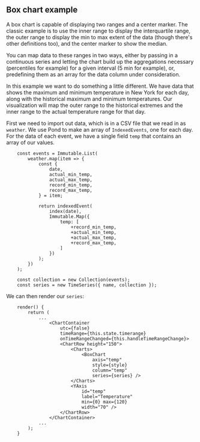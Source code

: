 ## Box chart example

A box chart is capable of displaying two ranges and a center marker. The classic example is to use the inner range to display the interquartile range, the outer range to display the min to max extent of the data (though there's other definitions too), and the center marker to show the median.

You can map data to these ranges in two ways, either by passing in a continuous series and letting the chart build up the aggregations necessary (percentiles for example) for a given interval (5 min for example), or, predefining them as an array for the data column under consideration.

In this example we want to do something a little different. We have data that shows the maximum and minimum temperature in New York for each day, along with the historical maximum and minimum temperatures. Our visualization will map the outer range to the historical extremes and the inner range to the actual temperature range for that day.

First we need to import out data, which is in a CSV file that we read in as `weather`. We use Pond to make an array of `IndexedEvents`, one for each day. For the data of each event, we have a single field `temp` that contains an array of our values.

```
    const events = Immutable.List(
        weather.map(item => {
            const {
                date,
                actual_min_temp,
                actual_max_temp,
                record_min_temp,
                record_max_temp,
            } = item;

            return indexedEvent(
                index(date), 
                Immutable.Map({
                    temp: [
                        +record_min_temp,
                        +actual_min_temp,
                        +actual_max_temp,
                        +record_max_temp,
                    ]
                })
            );
        })
    );

    const collection = new Collection(events);
    const series = new TimeSeries({ name, collection });

```

We can then render our `series`:

```
    render() {
        return (
            ...
                <ChartContainer
                    utc={false}
                    timeRange={this.state.timerange}
                    onTimeRangeChanged={this.handleTimeRangeChange}>
                    <ChartRow height="150">
                        <Charts>
                            <BoxChart
                                axis="temp"
                                style={style}
                                column="temp"
                                series={series} />
                        </Charts>
                        <YAxis
                            id="temp"
                            label="Temperature"
                            min={0} max={120}
                            width="70" />
                    </ChartRow>
                </ChartContainer>
            ...
        );
    }
```
